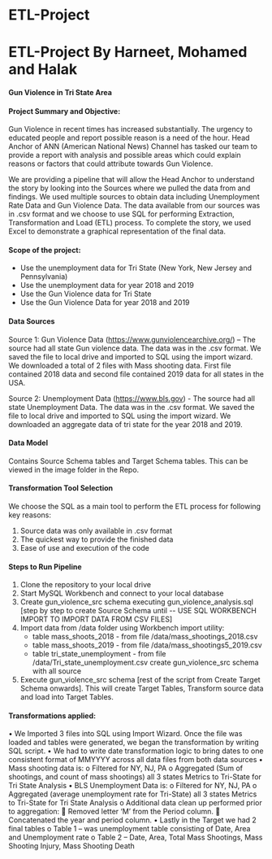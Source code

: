 # ETL-Project
# ETL-Project By Harneet, Mohamed and Halak

#### Gun Violence in Tri State Area

#### Project Summary and Objective:
Gun Violence in recent times has increased substantially. The urgency to educated people and report possible reason is a need of the hour. Head Anchor of ANN (American National News) Channel has tasked our team to provide a report with analysis and possible areas which could explain reasons or factors that could attribute towards Gun Violence.

We are providing a pipeline that will allow the Head Anchor to understand the story by looking into the Sources where we pulled the data from and findings. We used multiple sources to obtain data including Unemployment Rate Data and Gun Violence Data. The data available from our sources was in .csv format and we choose to use SQL for performing Extraction, Transformation and Load (ETL) process. To complete the story, we used Excel to demonstrate a graphical representation of the final data.


#### Scope of the project:
- Use the unemployment data for Tri State (New York, New Jersey and Pennsylvania)
- Use the unemployment data for year 2018 and 2019
- Use the Gun Violence data for Tri State
- Use the Gun Violence Data for year 2018 and 2019


#### Data Sources
Source 1: Gun Violence Data (https://www.gunviolencearchive.org/) – The source had all state Gun violence data. The data was in the .csv format. We saved the file to local drive and imported to SQL using the import wizard. We downloaded a total of 2 files with Mass shooting data. First file contained 2018 data and second file contained 2019 data for all states in the USA.

Source 2: Unemployment Data (https://www.bls.gov) - The source had all state Unemployment Data. The data was in the .csv format. We saved the file to local drive and imported to SQL using the import wizard. We downloaded an aggregate data of tri state for the year 2018 and 2019.


#### Data Model
Contains Source Schema tables and Target Schema tables. This can be viewed in the image folder in the Repo.


#### Transformation Tool Selection
We choose the SQL as a main tool to perform the ETL process for following key reasons:
1)	Source data was only available in .csv format
2)	The quickest way to provide the finished data
3)	Ease of use and execution of the code

#### Steps to Run Pipeline
1)	Clone the repository to your local drive
2)	Start MySQL Workbench and connect to your local database
3)	Create gun_violence_src schema executing  gun_violence_analysis.sql [step by step to create Source Schema until -- USE SQL WORKBENCH IMPORT TO IMPORT DATA FROM CSV FILES]
4)  Import data from /data folder using Workbench import utility:
    - table mass_shoots_2018 - from file /data/mass_shootings_2018.csv
    - table mass_shoots_2019 - from file /data/mass_shootings5_2019.csv
    - table tri_state_unemployment - from file /data/Tri_state_unemployment.csv
    create gun_violence_src schema with all source
5)	Execute gun_violence_src schema [rest of the script from Create Target Schema onwards]. This will create Target Tables, Transform source data and load into Target Tables.

#### Transformations applied:
•	We Imported 3 files into SQL using Import Wizard. Once the file was loaded and tables were generated, we began the transformation by writing SQL script.
•	We had to write date transformation logic to bring dates to one consistent format of MMYYYY across all data files from both data sources
•	Mass shooting data is:
o	Filtered for NY, NJ, PA
o	Aggregated (Sum of shootings, and count of mass shootings) all 3 states Metrics to Tri-State for Tri State Analysis
•	BLS Unemployment Data is:
o	Filtered for NY, NJ, PA
o	Aggregated (average unemployment rate for Tri-State) all 3 states Metrics to Tri-State for Tri State Analysis
o	Additional data clean up performed prior to aggregation:
	Removed letter ‘M’ from the Period column.
	Concatenated the year and period column.
•	Lastly in the Target we had 2 final tables
o	Table 1 – was unemployment table consisting of Date, Area and Unemployment rate
o	Table 2 – Date, Area, Total Mass Shootings, Mass Shooting Injury, Mass Shooting Death

